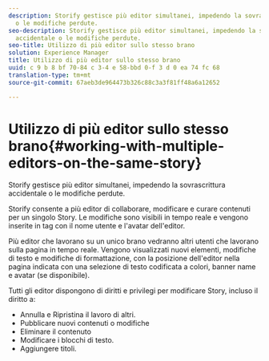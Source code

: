 ```yaml
---
description: Storify gestisce più editor simultanei, impedendo la sovrascrittura accidentale
  o le modifiche perdute.
seo-description: Storify gestisce più editor simultanei, impedendo la sovrascrittura
  accidentale o le modifiche perdute.
seo-title: Utilizzo di più editor sullo stesso brano
solution: Experience Manager
title: Utilizzo di più editor sullo stesso brano
uuid: c 9 b 8 bf 70-84 c 3-4 e 58-bbd 0-f 3 d 0 ea 74 fc 68
translation-type: tm+mt
source-git-commit: 67aeb3de964473b326c88c3a3f81ff48a6a12652

---
```



# Utilizzo di più editor sullo stesso brano{#working-with-multiple-editors-on-the-same-story}

Storify gestisce più editor simultanei, impedendo la sovrascrittura accidentale o le modifiche perdute.

Storify consente a più editor di collaborare, modificare e curare contenuti per un singolo Story. Le modifiche sono visibili in tempo reale e vengono inserite in tag con il nome utente e l'avatar dell'editor.

Più editor che lavorano su un unico brano vedranno altri utenti che lavorano sulla pagina in tempo reale. Vengono visualizzati nuovi elementi, modifiche di testo e modifiche di formattazione, con la posizione dell'editor nella pagina indicata con una selezione di testo codificata a colori, banner name e avatar (se disponibile).

Tutti gli editor dispongono di diritti e privilegi per modificare Story, incluso il diritto a:

* Annulla e Ripristina il lavoro di altri.
* Pubblicare nuovi contenuti o modifiche
* Eliminare il contenuto
* Modificare i blocchi di testo.
* Aggiungere titoli.

